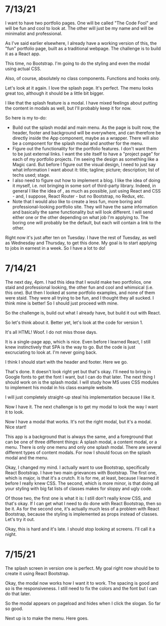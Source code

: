 # 7/13/21

I want to have two portfolio pages. One will be called "The Code Fool" and will be fun and cool to look at. The other will just be my name and will be minimalist and professional.

As I've said earlier elsewhere, I already have a working version of this, the "fun" portfolio page, built as a traditional webpage. The challenge is to build it as a React app.

This time, no Bootstrap. I'm going to do the styling and even the modal using actual CSS.

Also, of course, absolutely no class components. Functions and hooks only.

Let's look at it again. I love the splash page. It's perfect. The menu looks great too, although it should be a little bit bigger.

I like that the splash feature is a modal. I have mixed feelings about putting the content in modals as well, but I'll probably keep it for now.

So here is my to-do:
- Build out the splash modal and main menu. As the page is built now, the header, footer and background will be everywhere, and can therefore be directly inside the App component, maybe as a wrapper. There will also be a component for the splash modal and another for the menu.
- Figure out the functionality for the portfolio features. I don't want them to be just external links. I want the site itself to have a "project page" for each of my portfolio projects. I'm seeing the design as something like a Magic card. But before I figure out the visual design, I need to just say what information I want about it: title; tagline; picture; description; list of techs used; stage.
- I also need to figure out how to implement a blog. I like the idea of doing it myself, i.e. not bringing in some sort of third-party library. Indeed, in general I like the idea of , as much as possible, just using React and CSS - and, I suppose, React Router - but no Bootstrap, no Redux, etc.
- Note that I would also like to create a less fun, more boring and professional-looking portfolio site. They will have the same information and basically the same functionality but will look different. I will send either one or the other depending on what job I'm applying to. The boring one will probably be the default, but each will contain a link to the other.

Right now it's just after ten on Tuesday. I have the rest of Tuesday, as well as Wednesday and Thursday, to get this done. My goal is to start applying to jobs in earnest in a week. So I have a lot to do!

# 7/14/21

The next day, 4pm. I had this idea that I would make two portfolios, one staid and professional looking, the other fun and cool and whimsical (i.e. this one). But then I looked at some portfolio examples, and none of them were staid. They were all trying to be fun, and I thought they all sucked. I think mine is better! So I should just proceed with mine.

So the challenge is, build out what I already have, but build it out with React.

So let's think about it. Better yet, let's look at the code for version 1.

It's all HTML! Woof. I do not miss those days.

It is a single-page app, which is nice. Even before I learned React, I still knew instinctively that SPA is the way to go. But the code is just excruciating to look at. I'm never going back.

I think I should start with the header and footer. Here we go.

That's done. It doesn't look right yet but that's okay. I'll need to bring in Google fonts to get the font I want, but I can do that later. The next thing I should work on is the splash modal. I will study how MS uses CSS modules to implement his modal in his class example website.

I will just completely straight-up steal his implementation because I like it.

Now I have it. The next challenge is to get my modal to look the way I want it to look.

Now I have a modal that works. It's not the right modal, but it's a modal. Nice start!

This app is a background that is always the same, and a foreground that can be one of three different things: A splash modal, a content modal, or a menu. There is only one menu and only one splash modal. There are several different types of content modals. For now I should focus on the splash modal and the menu.

Okay, I changed my mind. I actually want to use Bootstrap, specifically React Bootstrap. I have two main grievances with Bootstrap. The first one, which is major, is that it's a crutch. It is for me, at least, because I learned it before I really knew CSS. The second, which is more minor, is that doing all your styling with big fat lists of classes makes for sloppy and ugly code.

Of those two, the first one is what it is: I still don't really know CSS, and that's okay. If I can get what I need to do done with React Bootstrap, then so be it. As for the second one, it's actually much less of a problem with React Bootstrap, because the styling is implemented as props instead of classes. Let's try it out.

Okay, this is hard and it's late. I should stop looking at screens. I'll call it a night.

# 7/15/21

The splash screen in version one is perfect. My goal right now should be to create it using React Bootstrap.

Okay, the modal now works how I want it to work. The spacing is good and so is the responsiveness. I still need to fix the colors and the font but I can do that later.

So the modal appears on pageload and hides when I click the slogan. So far so good.

Next up is to make the menu. Here goes.